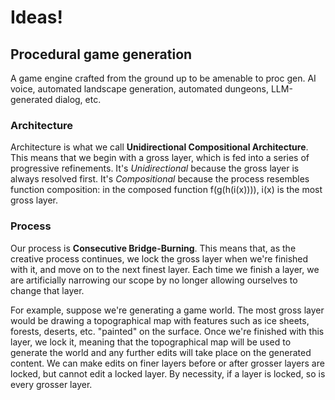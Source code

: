 # Ideas!

## Procedural game generation
A game engine crafted from the ground up to be amenable to proc gen. AI voice, automated landscape generation, automated dungeons, LLM-generated dialog, etc.

### Architecture

Architecture is what we call **Unidirectional Compositional Architecture**. This means that we begin with a gross layer, which is fed into a series of progressive refinements. It's *Unidirectional* because the gross layer is always resolved first. It's *Compositional* because the process resembles function composition: in the composed function f(g(h(i(x)))), i(x) is the most gross layer.

### Process

Our process is **Consecutive Bridge-Burning**. This means that, as the creative process continues, we lock the gross layer when we're finished with it, and move on to the next finest layer. Each time we finish a layer, we are artificially narrowing our scope by no longer allowing ourselves to change that layer.

For example, suppose we're generating a game world. The most gross layer would be drawing a topographical map with features such as ice sheets, forests, deserts, etc. "painted" on the surface. Once we're finished with this layer, we lock it, meaning that the topographical map will be used to generate the world and any further edits will take place on the generated content. We can make edits on finer layers before or after grosser layers are locked, but cannot edit a locked layer. By necessity, if a layer is locked, so is every grosser layer.
